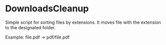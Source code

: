 # DownloadsCleanup
Simple script for sorting files by extensions.
It moves file with the extension to the designated folder.

Example: file.pdf -> pdf/file.pdf
